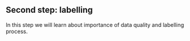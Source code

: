 ## Second step: labelling

In this step we will learn about importance of data quality and labelling process.

